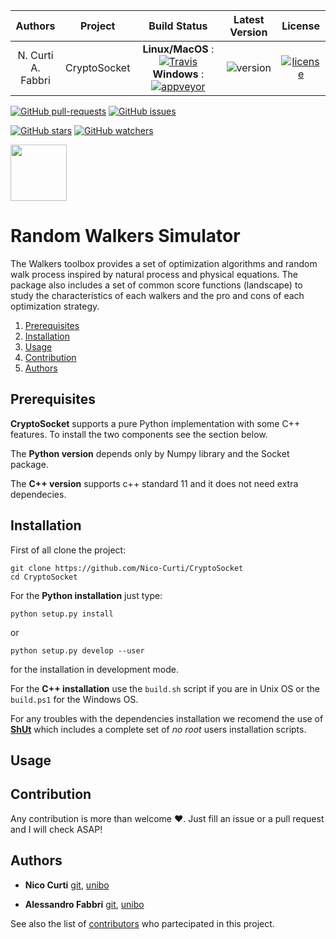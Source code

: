 | **Authors**  | **Project** | **Build Status**              | **Latest Version** | **License** |
|:------------:|:-----------:|:-----------------------------:|:------------------:|:-----------:|
|   N. Curti  <br/> A. Fabbri  |   CryptoSocket   | **Linux/MacOS** : [![Travis](https://travis-ci.com/Nico-Curti/CryptoSocket.svg?branch=master)](https://travis-ci.com/Nico-Curti/CryptoSocket) <br/> **Windows** : [![appveyor](https://ci.appveyor.com/api/projects/status/3vu62g6xvbgmwl13?svg=true)](https://ci.appveyor.com/project/Nico-Curti/cryptosocket)  | ![version](https://img.shields.io/badge/PyPI-v1.0.0-orange.svg?style=plastic) | [![license](https://img.shields.io/badge/license-GPL-blue.svg?style=plastic)](https://github.com/Nico-Curti/CryptoSocket/blob/master/LICENSE)

[![GitHub pull-requests](https://img.shields.io/github/issues-pr/Nico-Curti/CryptoSocket.svg?style=plastic)](https://github.com/Nico-Curti/CryptoSocket/pulls)
[![GitHub issues](https://img.shields.io/github/issues/Nico-Curti/CryptoSocket.svg?style=plastic)](https://github.com/Nico-Curti/CryptoSocket/issues)

[![GitHub stars](https://img.shields.io/github/stars/Nico-Curti/CryptoSocket.svg?label=Stars&style=social)](https://github.com/Nico-Curti/CryptoSocket/stargazers)
[![GitHub watchers](https://img.shields.io/github/watchers/Nico-Curti/CryptoSocket.svg?label=Watch&style=social)](https://github.com/Nico-Curti/CryptoSocket/watchers)

<a href="https://github.com/UniboDIFABiophysics">
<div class="image">
<img src="https://cdn.rawgit.com/physycom/templates/697b327d/logo_unibo.png" width="90" height="90">
</div>
</a>

# Random Walkers Simulator

The Walkers toolbox provides a set of optimization algorithms and random walk process inspired by natural process and physical equations. The package also includes a set of common score functions (landscape) to study the characteristics of each walkers and the pro and cons of each optimization strategy.

1. [Prerequisites](#prerequisites)
2. [Installation](#installation)
3. [Usage](#usage)
4. [Contribution](#contribution)
5. [Authors](#authors)

## Prerequisites

**CryptoSocket** supports a pure Python implementation with some C++ features. To install the two components see the section below.

The **Python version** depends only by Numpy library and the Socket package.

The **C++ version** supports c++ standard 11 and it does not need extra dependecies.

## Installation

First of all clone the project:

```
git clone https://github.com/Nico-Curti/CryptoSocket
cd CryptoSocket
```

For the **Python installation** just type:

```
python setup.py install
```

or

```
python setup.py develop --user
```

for the installation in development mode.

For the **C++ installation** use the `build.sh` script if you are in Unix OS or the `build.ps1` for the Windows OS.

For any troubles with the dependencies installation we recomend the use of [**ShUt**](https://github.com/Nico-Curti/shut) which includes a complete set of *no root* users installation scripts.


## Usage



## Contribution

Any contribution is more than welcome :heart:. Just fill an issue or a pull request and I will check ASAP!

## Authors

* **Nico Curti** [git](https://github.com/Nico-Curti), [unibo](https://www.unibo.it/sitoweb/nico.curti2)

* **Alessandro Fabbri** [git](https://github.com/allefabbri), [unibo](https://www.unibo.it/sitoweb/alessandro.fabbri27)

See also the list of [contributors](https://github.com/Nico-Curti/CryptoSocket/contributors) who partecipated in this project.
